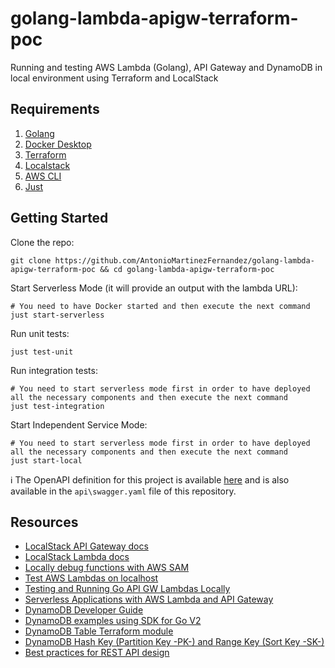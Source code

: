 # golang-lambda-apigw-terraform-poc

Running and testing AWS Lambda (Golang), API Gateway and DynamoDB in local environment using Terraform and LocalStack

## Requirements

1. [Golang](https://go.dev/dl/)
2. [Docker Desktop](https://www.docker.com/products/docker-desktop/)
3. [Terraform](https://developer.hashicorp.com/terraform/tutorials/aws-get-started/install-cli)
4. [Localstack](https://docs.localstack.cloud/user-guide/aws/feature-coverage/)
5. [AWS CLI](https://docs.aws.amazon.com/cli/latest/userguide/getting-started-install.html)
6. [Just](https://github.com/casey/just)

## Getting Started

Clone the repo:

```
git clone https://github.com/AntonioMartinezFernandez/golang-lambda-apigw-terraform-poc && cd golang-lambda-apigw-terraform-poc
```

Start Serverless Mode (it will provide an output with the lambda URL):

```
# You need to have Docker started and then execute the next command
just start-serverless
```

Run unit tests:

```
just test-unit
```

Run integration tests:

```
# You need to start serverless mode first in order to have deployed all the necessary components and then execute the next command
just test-integration
```

Start Independent Service Mode:

```
# You need to start serverless mode first in order to have deployed all the necessary components and then execute the next command
just start-local
```

ℹ️ The OpenAPI definition for this project is available [here](https://app.swaggerhub.com/apis/ANTONIO_22/golang-lambda-apigw-terraform-poc/1.0.0) and is also available in the `api\swagger.yaml` file of this repository.

## Resources

- [LocalStack API Gateway docs](https://docs.localstack.cloud/user-guide/aws/apigateway/)
- [LocalStack Lambda docs](https://docs.localstack.cloud/user-guide/aws/lambda/)
- [Locally debug functions with AWS SAM](https://docs.aws.amazon.com/serverless-application-model/latest/developerguide/serverless-sam-cli-using-debugging.html)
- [Test AWS Lambdas on localhost](https://prabhakar-borah.medium.com/localstack-test-your-lambda-on-your-localhost-5cce066c967c)
- [Testing and Running Go API GW Lambdas Locally](https://boyter.org/posts/testing-running-api-gw-lambda-locally/)
- [Serverless Applications with AWS Lambda and API Gateway](https://registry.terraform.io/providers/hashicorp/aws/2.34.0/docs/guides/serverless-with-aws-lambda-and-api-gateway)
- [DynamoDB Developer Guide](https://docs.aws.amazon.com/amazondynamodb/latest/developerguide/SQLtoNoSQL.html)
- [DynamoDB examples using SDK for Go V2](https://github.com/awsdocs/aws-doc-sdk-examples/tree/main/gov2/dynamodb/actions)
- [DynamoDB Table Terraform module](https://registry.terraform.io/modules/terraform-aws-modules/dynamodb-table/aws/latest)
- [DynamoDB Hash Key (Partition Key -PK-) and Range Key (Sort Key -SK-)](https://stackoverflow.com/questions/27329461/what-is-hash-and-range-primary-key)
- [Best practices for REST API design](https://stackoverflow.blog/2020/03/02/best-practices-for-rest-api-design/)

